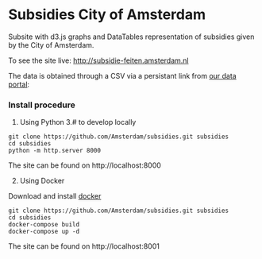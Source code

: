 #  Subsidies City of Amsterdam  #


Subsite with d3.js graphs and DataTables representation of subsidies given by the City of Amsterdam.

To see the site live:
http://subsidie-feiten.amsterdam.nl

The data is obtained through a CSV via a persistant link from [our data portal](https://data.amsterdam.nl/#?dte=dcatd%2Fdatasets%2Fopenbaar-subsidieregister-amsterdam&dtfs=T&mpb=topografie&mpz=11&mpv=52.3731081:4.8932945):


### Install procedure ###

1. Using Python 3.# to develop locally

```
git clone https://github.com/Amsterdam/subsidies.git subsidies
cd subsidies
python -m http.server 8000
```
The site can be found on http://localhost:8000</br>

2. Using Docker

Download and install <a href="https://www.docker.com">docker</a></br>

```
git clone https://github.com/Amsterdam/subsidies.git subsidies
cd subsidies
docker-compose build
docker-compose up -d
```
The site can be found on http://localhost:8001</br>
